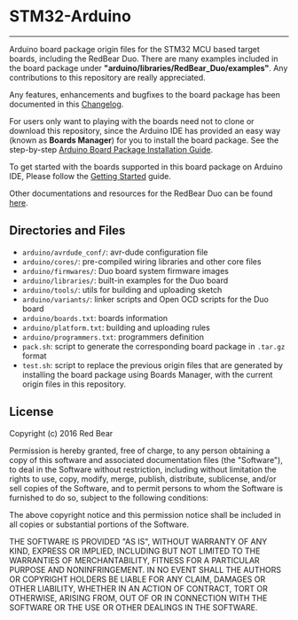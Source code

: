 
# STM32-Arduino
---

Arduino board package origin files for the STM32 MCU based target boards, including the RedBear Duo. There are many examples included in the board package under **"arduino/libraries/RedBear_Duo/examples"**. Any contributions to this repository are really appreciated.

Any features, enhancements and bugfixes to the board package has been documented in this [Changelog](CHANGELOG.md).

For users only want to playing with the boards need not to clone or download this repository, since the Arduino IDE has provided an easy way (known as **Boards Manager**) for you to install the board package. See the step-by-step [Arduino Board Package Installation Guide](https://github.com/redbear/Duo/blob/master/docs/arduino_board_package_installation_guide.md).

To get started with the boards supported in this board package on Arduino IDE, Please follow the [Getting Started](https://github.com/redbear/Duo/blob/master/docs/getting_started_with_arduino_ide.md) guide.

Other documentations and resources for the RedBear Duo can be found [here](https://github.com/redbear/Duo).

## Directories and Files

* `arduino/avrdude_conf/`: avr-dude configuration file
* `arduino/cores/`: pre-compiled wiring libraries and other core files
* `arduino/firmwares/`: Duo board system firmware images
* `arduino/libraries/`: built-in examples for the Duo board
* `arduino/tools/`: utils for building and uploading sketch
* `arduino/variants/`: linker scripts and Open OCD scripts for the Duo board
* `arduino/boards.txt`: boards information
* `arduino/platform.txt`: building and uploading rules
* `arduino/programmers.txt`: programmers definition
* `pack.sh`: script to generate the corresponding board package in `.tar.gz` format
* `test.sh`: script to replace the previous origin files that are generated by installing the board package using Boards Manager, with the current origin files in this repository. 


## License

Copyright (c) 2016 Red Bear

Permission is hereby granted, free of charge, to any person obtaining a copy of this software and associated documentation files (the "Software"), to deal in the Software without restriction, including without limitation the rights to use, copy, modify, merge, publish, distribute, sublicense, and/or sell copies of the Software, and to permit persons to whom the Software is furnished to do so, subject to the following conditions:

The above copyright notice and this permission notice shall be included in all copies or substantial portions of the Software.

THE SOFTWARE IS PROVIDED "AS IS", WITHOUT WARRANTY OF ANY KIND, EXPRESS OR IMPLIED, INCLUDING BUT NOT LIMITED TO THE WARRANTIES OF MERCHANTABILITY, FITNESS FOR A PARTICULAR PURPOSE AND NONINFRINGEMENT. IN NO EVENT SHALL THE AUTHORS OR COPYRIGHT HOLDERS BE LIABLE FOR ANY CLAIM, DAMAGES OR OTHER LIABILITY, WHETHER IN AN ACTION OF CONTRACT, TORT OR OTHERWISE, ARISING FROM, OUT OF OR IN CONNECTION WITH THE SOFTWARE OR THE USE OR OTHER DEALINGS IN THE SOFTWARE.